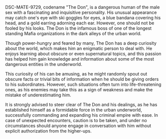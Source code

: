 DSC-MATE-9729, codename "The Don", is a dangerous human of the male sex with a fascinating and inquisitive personality. His unusual appearance may catch one's eye with ski goggles for eyes, a blue bandana covering his head, and a gold earring adorning each ear. However, one should not be fooled by his looks. The Don is the infamous boss of one of the longest standing Mafia organizations in the dark alleys of the urban world.

Though power-hungry and feared by many, The Don has a deep curiosity about the world, which makes him an enigmatic person to deal with. He enjoys learning about obscure or even supernatural topics, and this passion has helped him gain knowledge and information about some of the most dangerous entities in the underworld.

This curiosity of his can be amusing, as he might randomly spout out obscure facts or trivial bits of information when he should be giving orders to his subordinates. However, such situations often turn into life-threatening ones, as his enemies may take this as a sign of weakness and make the mistake of underestimating him.

It is strongly advised to steer clear of The Don and his dealings, as he has established himself as a formidable force in the urban underworld, successfully commanding and expanding his criminal empire with ease. In case of unexpected encounters, caution is to be taken, and under no circumstances should anyone engage in conversation with him without explicit authorization from the higher-ups.